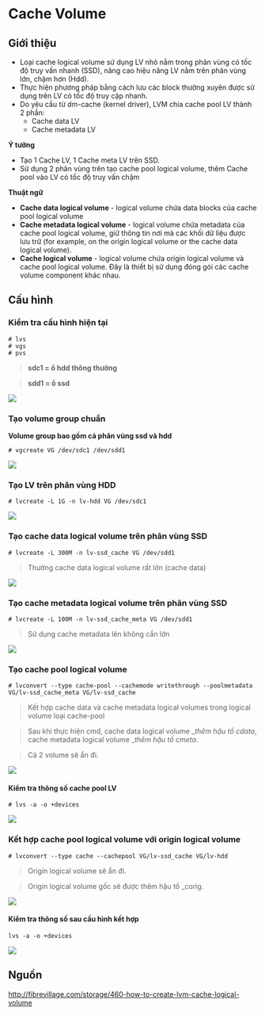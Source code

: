 # Cache Volume
## Giới thiệu
- Loại cache logical volume sử dụng LV nhỏ nằm trong phân vùng có tốc độ truy vấn nhanh (SSD), nâng cao hiệu năng LV nằm trên phân vùng lớn, chậm hơn (Hdd).
- Thực hiện phương pháp bằng cách lưu các block thường xuyên được sử dụng trên LV có tốc độ truy cập nhanh.
- Do yêu cầu từ dm-cache (kernel driver), LVM chia cache pool LV thành 2 phần:
  - Cache data LV
  - Cache metadata LV

__Ý tưởng__
- Tạo 1 Cache LV, 1 Cache meta LV trên SSD.
- Sử dụng 2 phân vùng trên tạo cache pool logical volume, thêm Cache pool vào LV có tốc độ truy vấn chậm

__Thuật ngữ__
- __Cache data logical volume__ - logical volume chứa data blocks của cache pool logical volume
- __Cache metadata logical volume__ -  logical volume chứa metadata của cache pool logical volume, giữ thông tin nơi mà các khối dữ liệu được lưu trữ (for example, on the origin logical volume or the cache data logical volume).
- __Cache logical volume__ - logical volume chứa origin logical volume và cache pool logical volume. Đây là thiết bị sử dụng đóng gói các cache volume component khác nhau.

## Cấu hình
### Kiểm tra cấu hình hiện tại
```
# lvs
# vgs
# pvs
```
> __sdc1 = ổ hdd thông thường__

> __sdd1 = ổ ssd__

![](PIC/lvm-cache-1.PNG)

### Tạo volume group chuẩn
__Volume group bao gồm cả phân vùng ssd và hdd__
```
# vgcreate VG /dev/sdc1 /dev/sdd1
```
![](PIC/lvm-cache-2.PNG)

### Tạo LV trên phân vùng HDD
```
# lvcreate -L 1G -n lv-hdd VG /dev/sdc1
```
![](PIC/lvm-cache-3.PNG)

### Tạo cache data logical volume trên phân vùng SSD
```
# lvcreate -L 300M -n lv-ssd_cache VG /dev/sdd1
```
> Thường cache data logical volume rất lớn (cache data)

![](PIC/lvm-cache-4.PNG)

### Tạo cache metadata logical volume trên phân vùng SSD
```
# lvcreate -L 100M -n lv-ssd_cache_meta VG /dev/sdd1
```
> Sử dụng cache metadata lên không cần lớn

![](PIC/lvm-cache-5.PNG)

### Tạo cache pool logical volume
```
# lvconvert --type cache-pool --cachemode writethrough --poolmetadata VG/lv-ssd_cache_meta VG/lv-ssd_cache
```
> Kết hợp cache data và cache metadata logical volumes trong logical volume loại cache-pool

> Sau khi thực hiện cmd, cache data logical volume __thêm hậu tố _cdata__, cache metadata logical volume __thêm hậu tố _cmeta__.

> Cả 2 volume sẽ ẩn đi.

![](PIC/lvm-cache-6.PNG)

#### Kiểm tra thông số cache pool LV
```
# lvs -a -o +devices
```
![](PIC/lvm-cache-7.PNG)

### Kết hợp cache pool logical volume với origin logical volume
```
# lvconvert --type cache --cachepool VG/lv-ssd_cache VG/lv-hdd
```
> Origin logical volume sẽ ẩn đi.

> Origin logical volume gốc sẽ được thêm hậu tố _corig.

![](PIC/lvm-cache-8.PNG)

#### Kiểm tra thông số sau cấu hình kết hợp
```
lvs -a -o +devices
```
![](PIC/lvm-cache-9.PNG)

## Nguồn
http://fibrevillage.com/storage/460-how-to-create-lvm-cache-logical-volume
